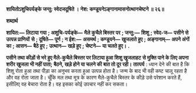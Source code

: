 **शायितोऽशुचिपर्यङ्के जन्तु: स्वेदजदूषिते ।** **नेश: कण्डूयनेऽङ्गानामासनोत्थानचेष्टने ॥ २६॥** 

**शब्दार्थ** 

**शायित:—** **लिटाया गया** **; अशुचि-पर्यङ्के—** **मैले कुचैले बिस्तर पर** **; जन्तु:—** **शिशु** **; स्वेद-ज—** **पसीने से उत्पन्न प्राणियों** **से** **; दूषिते—** **पूर्ण** **; न ईश:—** **असमर्थ** **; कण्डूयने—** **खुजलाते हुए** **; अङ्गानाम्—** **अपने अंगों का** **; आसन—** **बैठे हुए** **;** **उत्थान—** **खड़े हुए** **; चेष्टने—** **या चलते हुए।** **.** 

**पसीने तथा कीड़ों से भरे हुए मैले-कुचैले बिस्तर पर लिटाया हुआ शिशु खुजलाहट** **से मुक्ति पाने के लिए अपना शरीर खुजला भी नहीं पाता; बैठने, खड़े होने या चलने की** **बात तो दूर रही।** **तात्पर्य** : ध्यान देने की बात है कि शिशु रोता हुआ तथा पीड़ा का अनुभव करता हुआ उत्पन्न होता है। जन्म के बाद भी वही कष्ट चालू रहता है और वह रोता जाता है। चूँकि मल तथा मूत्र के कारण मैले-कुचैले बिस्तर के कीड़े उसे परेशान करते हैं, इसीलिए वह बेचारा रोता है। वह इसका कोई उपचार नहीं कर सकता।  